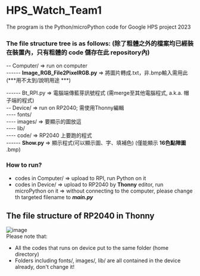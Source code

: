 # HPS_Watch_Team1
The program is the Python/microPython code for Google HPS project 2023

### The file structure tree is as follows: (除了粗體之外的檔案均已經裝在裝置內，只有粗體的 code 儲存在此 repository內)  
-- Computer/                      => run on computer  
------ **Image_RGB_File2PixelRGB.py** => 將圖片轉成.txt，非.bmp輸入需用此 (***用不太到/說明用途 ***) </p>
------ Bt_RPI.py                  => 電腦端傳藍芽訊號程式 (需merge至其他電腦程式, a.k.a. 帽子端的程式)  
-- Device/                        => run on RP2040; 需使用Thonny編輯  
---- fonts/  
---- images/                      => 要顯示的圖放這  
---- lib/  
---- code/                        => RP2040 上要跑的程式  
------ **Show.py**                => 顯示程式(可以顯示圖、字、填補色) (僅能顯示 **16色點陣圖** .bmp)  

### How to run?
- codes in Computer/              => upload to RPI, run Python on it
- codes in Device/                => upload to RP2040 by **Thonny** editor, run microPython on it
                                  => without connecting to the computer, please change th  targeted filename to ***main.py***


## The file structure of RP2040 in Thonny
![image](https://github.com/kevinsky-chen/HPS_Watch_Team1/assets/56266480/28dc7ed8-a96a-4544-bb36-0f25ae761aed)  
Please note that:  
- All the codes that runs on device put to the same folder (home directory)
- Folders including fonts/, images/, lib/ are all contained in the device already, don't change it!
